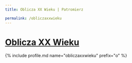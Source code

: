 ```yaml
---
title: Oblicza XX Wieku | Patromierz

permalink: /obliczaxxwieku
---
```


# [Oblicza XX Wieku](https://patronite.pl/obliczaxxwieku)

{% include profile.md name="obliczaxxwieku" prefix="o" %}
